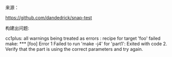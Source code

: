

来源：

https://github.com/dandedrick/snap-test


构建出问题:

cc1plus: all warnings being treated as errors
<builtin>: recipe for target 'foo' failed
make: *** [foo] Error 1
Failed to run 'make -j4' for 'part1': Exited with code 2.
Verify that the part is using the correct parameters and try again.


